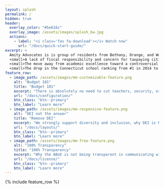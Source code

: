 ```yaml
---
layout: splash
permalink: /
hidden: true
header:
  overlay_color: "#5e616c"
  overlay_image: /assets/images/splash_bw.jpg
  actions:
    - label: "<i class='fas fa-download'></i> Watch now"
      url: "/docs/quick-start-guide/"
excerpt: >
  Amity Advocates is is group of residents from Bethany, Orange, and Woodbridge who are concerned about the direction the Amity Regional High School has taken over the past 4 years.<br />
  <small>A lack of fiscal responsibility and concern for taxpaying citizens in the face of out of control inflation.</small>
  <small>The move away from academic excellence toward a controversial DEI training program that results in more division in our schools.</small>
  <small>The drop in the Connecticut school ranking from #1 in 2014 to #26 today.</small>
feature_row:
  - image_path: /assets/images/mm-customizable-feature.png
    alt: "Budget 101"
    title: "Budget 101"
    excerpt: "There is absolutely no need to cut teachers, security, or sports programs, even with no budget increase."
    url: "/docs/configuration/"
    btn_class: "btn--primary"
    btn_label: "Learn more"
  - image_path: /assets/images/mm-responsive-feature.png
    alt: "DEI not the answer"
    title: "Remove DEI"
    excerpt: "We strongly support diversity and inclusion, why DEI is NOT the answer."
    url: "/docs/layouts/"
    btn_class: "btn--primary"
    btn_label: "Learn more"
  - image_path: /assets/images/mm-free-feature.png
    alt: "100% Transparency"
    title: "100% Transparency"
    excerpt: "Why the ABoE is not being transparent in communicating with the community?"
    url: "/docs/license/"
    btn_class: "btn--primary"
    btn_label: "Learn more"      
---
```


{% include feature_row %}
